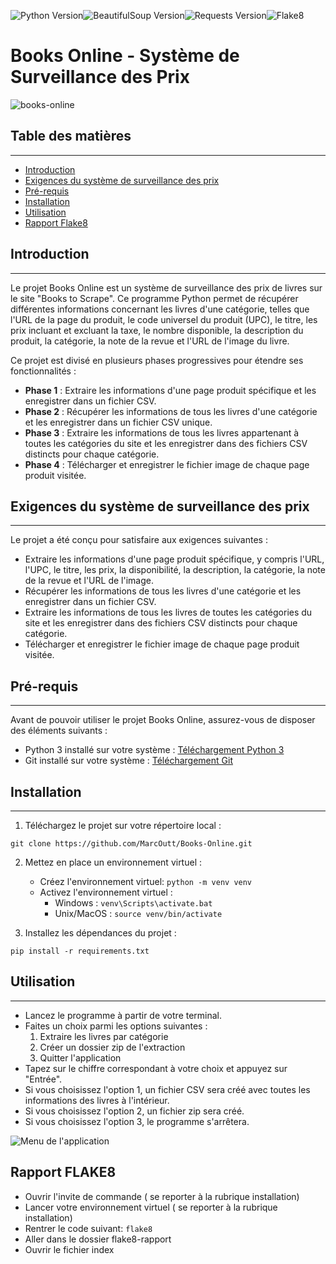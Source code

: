 ![Python Version](https://img.shields.io/badge/Python-3.7-blue.svg)![BeautifulSoup Version](https://img.shields.io/badge/BeautifulSoup-4.11-green.svg)![Requests Version](https://img.shields.io/badge/Requests-2.28.1-orange.svg)![Flake8](https://img.shields.io/badge/Flake8-Passing-brightgreen.svg)


# Books Online - Système de Surveillance des Prix

![books-online](https://github.com/MarcOutt/OC_p2/blob/main/books-online.png)

## Table des matières
---------------------

* [Introduction](#introduction)
* [Exigences du système de surveillance des prix](#exigences-du-système-de-surveillance-des-prix)
* [Pré-requis](#pré-requis)
* [Installation](#installation)
* [Utilisation](#utilisation)
* [Rapport Flake8](#Rapport-flake8)

## Introduction
----------------

Le projet Books Online est un système de surveillance des prix de livres sur le site "Books to Scrape". Ce programme Python permet de récupérer différentes informations concernant les livres d'une catégorie, telles que l'URL de la page du produit, le code universel du produit (UPC), le titre, les prix incluant et excluant la taxe, le nombre disponible, la description du produit, la catégorie, la note de la revue et l'URL de l'image du livre.

Ce projet est divisé en plusieurs phases progressives pour étendre ses fonctionnalités :

* **Phase 1** : Extraire les informations d'une page produit spécifique et les enregistrer dans un fichier CSV.
* **Phase 2** : Récupérer les informations de tous les livres d'une catégorie et les enregistrer dans un fichier CSV unique.
* **Phase 3** : Extraire les informations de tous les livres appartenant à toutes les catégories du site et les enregistrer dans des fichiers CSV distincts pour chaque catégorie.
* **Phase 4** : Télécharger et enregistrer le fichier image de chaque page produit visitée.

## Exigences du système de surveillance des prix
-----------------------------------------------

Le projet a été conçu pour satisfaire aux exigences suivantes :

* Extraire les informations d'une page produit spécifique, y compris l'URL, l'UPC, le titre, les prix, la disponibilité, la description, la catégorie, la note de la revue et l'URL de l'image.
* Récupérer les informations de tous les livres d'une catégorie et les enregistrer dans un fichier CSV.
* Extraire les informations de tous les livres de toutes les catégories du site et les enregistrer dans des fichiers CSV distincts pour chaque catégorie.
* Télécharger et enregistrer le fichier image de chaque page produit visitée.

## Pré-requis
-------------

Avant de pouvoir utiliser le projet Books Online, assurez-vous de disposer des éléments suivants :

* Python 3 installé sur votre système : [Téléchargement Python 3](https://www.python.org/downloads/)
* Git installé sur votre système : [Téléchargement Git](https://git-scm.com/book/fr/v2/D%C3%A9marrage-rapide-Installation-de-Git)


## Installation
------------------

1. Téléchargez le projet sur votre répertoire local : 
```
git clone https://github.com/MarcOutt/Books-Online.git
```

2. Mettez en place un environnement virtuel :
   * Créez l'environnement virtuel: `python -m venv venv`
   * Activez l'environnement virtuel :
       * Windows : `venv\Scripts\activate.bat`
       * Unix/MacOS : `source venv/bin/activate`

3. Installez les dépendances du projet :

```
pip install -r requirements.txt
```


## Utilisation
-------------------

* Lancez le programme à partir de votre terminal.
* Faites un choix parmi les options suivantes : 
    1. Extraire les livres par catégorie
    2. Créer un dossier zip de l'extraction
    3. Quitter l'application
* Tapez sur le chiffre correspondant à votre choix et appuyez sur "Entrée".
* Si vous choisissez l'option 1, un fichier CSV sera créé avec toutes les informations des livres à l'intérieur.
* Si vous choisissez l'option 2, un fichier zip sera créé.
* Si vous choisissez l'option 3, le programme s'arrêtera.

![Menu de l'application](https://github.com/MarcOutt/OC_p2/blob/main/img.png)

## Rapport FLAKE8
* Ouvrir l'invite de commande ( se reporter à la rubrique installation)
* Lancer votre environnement virtuel ( se reporter à la rubrique installation)
* Rentrer le code suivant:
`flake8`
* Aller dans le dossier flake8-rapport
* Ouvrir le fichier index
